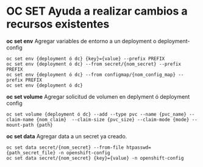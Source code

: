 **OC SET** Ayuda a realizar cambios a recursos existentes
=========================================================

**oc set env** Agregar variables de entorno a un deployment o deployment-config

    oc set env {deployment ó dc} {key}={value} --prefix PREFIX
    oc set env {deployment ó dc} --from secret/{nom_secret} --prefix PREFIX
    oc set env {deployment ó dc} --from configmap/{nom_config_map} --prefix PREFIX
    oc set env {deployment ó dc} 

**oc set volume** Agregar solicitud de volumen en deplyment ó deployment config

    oc set volume {deployment ó dc} --add --type pvc --name {pvc_name} --claim-name {nom_claim}  --claim-size {pvc_size} --claim-mode {mode} --mount-path {path}

**oc set data** Agregar data a un secret ya creado.

    oc set data secret/{nom_secret} --from-file htpasswd={path_secret_file} -n openshift-config
    oc set data secret/{nom_secret} {key}={value} -n openshift-config

